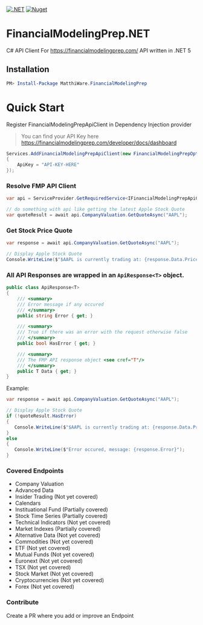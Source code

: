 [![.NET](https://github.com/MatthiWare/FinancialModelingPrep.NET/actions/workflows/dotnet.yml/badge.svg)](https://github.com/MatthiWare/FinancialModelingPrep.NET/actions/workflows/dotnet.yml)
[![Nuget](https://buildstats.info/nuget/MatthiWare.FinancialModelingPrep)](https://www.nuget.org/packages/MatthiWare.FinancialModelingPrep/)

# FinancialModelingPrep.NET
C# API Client For https://financialmodelingprep.com/ API written in .NET 5

## Installation
```powershell
PM> Install-Package MatthiWare.FinancialModelingPrep
```

# Quick Start

Register FinancialModelingPrepApiClient in Dependency Injection provider
> You can find your API Key here https://financialmodelingprep.com/developer/docs/dashboard
``` csharp
Services.AddFinancialModelingPrepApiClient(new FinancialModelingPrepOptions() 
{
    ApiKey = "API-KEY-HERE"
});
```

### Resolve FMP API Client

``` csharp
var api = ServiceProvider.GetRequiredService<IFinancialModelingPrepApiClient>();

// do something with api like getting the latest Apple Stock Quote
var quoteResult = await api.CompanyValuation.GetQuoteAsync("AAPL");
```

### Get Stock Price Quote

``` csharp
var response = await api.CompanyValuation.GetQuoteAsync("AAPL");

// Display Apple Stock Quote
Console.WriteLine($"$AAPL is currently trading at: {response.Data.Price}");
```

### All API Responses are wrapped in an `ApiResponse<T>` object.

``` csharp
public class ApiResponse<T>
{
    /// <summary>
    /// Error message if any occured
    /// </summary>
    public string Error { get; }

    /// <summary>
    /// True if there was an error with the request otherwise false
    /// </summary>
    public bool HasError { get; }

    /// <summary>
    /// The FMP API response object <see cref="T"/>
    /// </summary>
    public T Data { get; }
}
```

Example:

``` csharp
var response = await api.CompanyValuation.GetQuoteAsync("AAPL");

// Display Apple Stock Quote
if (!quoteResult.HasError)
{
   Console.WriteLine($"$AAPL is currently trading at: {response.Data.Price}");
} 
else 
{
   Console.WriteLine($"Error occured, message: {response.Error}");
}
```

### Covered Endpoints
- Company Valuation
- Advanced Data
- Insider Trading (Not yet covered)
- Calendars
- Instituational Fund (Partially covered)
- Stock Time Series (Partially covered)
- Technical Indicators (Not yet covered)
- Market Indexes (Partially covered)
- Alternative Data (Not yet covered)
- Commodities (Not yet covered)
- ETF (Not yet covered)
- Mutual Funds (Not yet covered)
- Euronext (Not yet covered)
- TSX (Not yet covered)
- Stock Market (Not yet covered)
- Cryptocurrencies (Not yet covered)
- Forex (Not yet covered)

### Contribute
Create a PR where you add or improve an Endpoint

